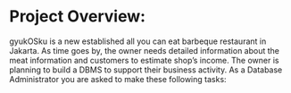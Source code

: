 # Project Overview:

gyukOSku is a new established all you can eat barbeque restaurant in Jakarta. As time goes by, the owner needs detailed information about the meat information and customers to estimate shop’s income. The owner is planning to build a DBMS to support their business activity. As a Database Administrator you are asked to make these following tasks:

